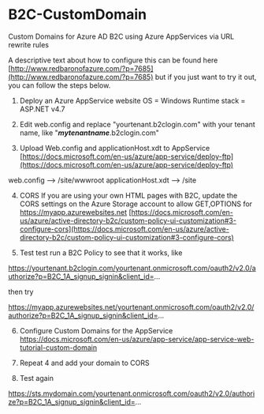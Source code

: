 # B2C-CustomDomain
Custom Domains for Azure AD B2C using Azure AppServices via URL rewrite rules

A descriptive text about how to configure this can be found here [http://www.redbaronofazure.com/?p=7685](http://www.redbaronofazure.com/?p=7685) but if you just want to try it out, you can follow the steps below.

1. Deploy an Azure AppService website
OS = Windows
Runtime stack = ASP.NET v4.7

2. Edit web.config and replace "yourtenant.b2clogin.com" with your tenant name, like "***mytenantname***.b2clogin.com"

3. Upload Web.config and applicationHost.xdt to AppService
[https://docs.microsoft.com/en-us/azure/app-service/deploy-ftp](https://docs.microsoft.com/en-us/azure/app-service/deploy-ftp)

web.config              --> /site/wwwroot
applicationHost.xdt     --> /site

4. CORS
If you are using your own HTML pages with B2C, update the CORS settings on the Azure Storage account to allow GET,OPTIONS for https://myapp.azurewebsites.net
[https://docs.microsoft.com/en-us/azure/active-directory-b2c/custom-policy-ui-customization#3-configure-cors](https://docs.microsoft.com/en-us/azure/active-directory-b2c/custom-policy-ui-customization#3-configure-cors)

5. Test
test run a B2C Policy to see that it works, like

  https://yourtenant.b2clogin.com/yourtenant.onmicrosoft.com/oauth2/v2.0/authorize?p=B2C_1A_signup_signin&client_id=...

then try

  https://myapp.azurewebsites.net/yourtenant.onmicrosoft.com/oauth2/v2.0/authorize?p=B2C_1A_signup_signin&client_id=...


6. Configure Custom Domains for the AppService
https://docs.microsoft.com/en-us/azure/app-service/app-service-web-tutorial-custom-domain

7. Repeat 4 and add your domain to CORS

8. Test again

  https://sts.mydomain.com/yourtenant.onmicrosoft.com/oauth2/v2.0/authorize?p=B2C_1A_signup_signin&client_id=...
